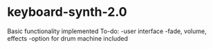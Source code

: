# keyboard-synth-2.0

Basic functionality implemented
To-do:
-user interface
-fade, volume, effects
-option for drum machine included
